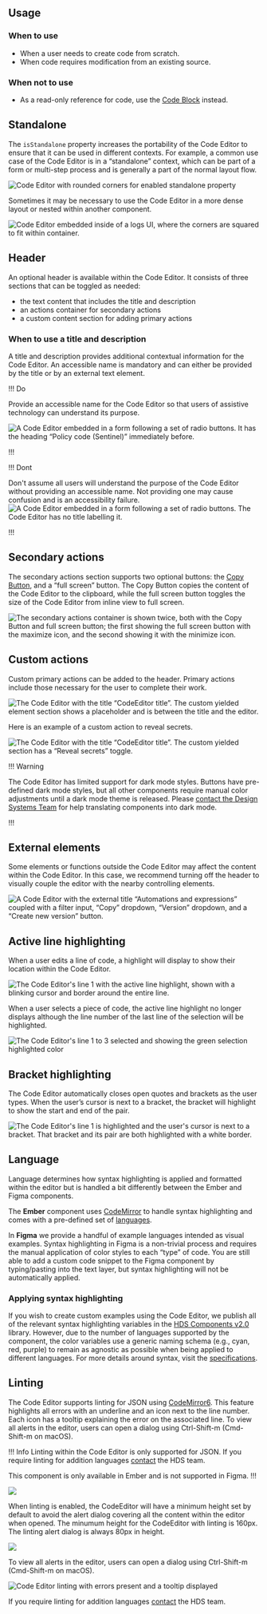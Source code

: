 ## Usage

### When to use

- When a user needs to create code from scratch.
- When code requires modification from an existing source.

### When not to use

- As a read-only reference for code, use the [Code Block](/components/code-block) instead.

## Standalone

The `isStandalone` property increases the portability of the Code Editor to ensure that it can be used in different contexts. For example, a common use case of the Code Editor is in a “standalone” context, which can be part of a form or multi-step process and is generally a part of the normal layout flow.

![Code Editor with rounded corners for enabled standalone property](/assets/components/code-editor/code-editor-rounded-standalone.png)

Sometimes it may be necessary to use the Code Editor in a more dense layout or nested within another component.

![Code Editor embedded inside of a logs UI, where the corners are squared to fit within container.](/assets/components/code-editor/code-editor-block-level.png)

## Header

An optional header is available within the Code Editor. It consists of three sections that can be toggled as needed:

- the text content that includes the title and description
- an actions container for secondary actions
- a custom content section for adding primary actions

### When to use a title and description

A title and description provides additional contextual information for the Code Editor. An accessible name is mandatory and can either be provided by the title or by an external text element.

!!! Do

Provide an accessible name for the Code Editor so that users of assistive technology can understand its purpose.

![A Code Editor embedded in a form following a set of radio buttons. It has the heading “Policy code (Sentinel)” immediately before.](/assets/components/code-editor/code-editor-external-do-accessible-name.png)

!!!

!!! Dont

Don't assume all users will understand the purpose of the Code Editor without providing an accessible name. Not providing one may cause confusion and is an accessibility failure.
![A Code Editor embedded in a form following a set of radio buttons. The Code Editor has no title labelling it.](/assets/components/code-editor/code-editor-dont-external-accessible-name.png)

!!!

## Secondary actions

The secondary actions section supports two optional buttons: the [Copy Button](/components/copy/button), and a “full screen” button. The Copy Button copies the content of the Code Editor to the clipboard, while the full screen button toggles the size of the Code Editor from inline view to full screen.

![The secondary actions container is shown twice, both with the Copy Button and full screen button; the first showing the full screen button with the maximize icon, and the second showing it with the minimize icon.](/assets/components/code-editor/code-editor-secondary-actions.png)

## Custom actions

Custom primary actions can be added to the header. Primary actions include those necessary for the user to complete their work.

![The Code Editor with the title “CodeEditor title”. The custom yielded element section shows a placeholder and is between the title and the editor.](/assets/components/code-editor/code-editor-yielded-actions-placeholder.png)

Here is an example of a custom action to reveal secrets.

![The Code Editor with the title “CodeEditor title”. The custom yielded section has a “Reveal secrets” toggle.](/assets/components/code-editor/code-editor-primary-yielded-actions.png)


!!! Warning

The Code Editor has limited support for dark mode styles. Buttons have pre-defined dark mode styles, but all other components require manual color adjustments until a dark mode theme is released. Please [contact the Design Systems Team](/about/support) for help translating components into dark mode.

!!!

## External elements

Some elements or functions outside the Code Editor may affect the content within the Code Editor. In this case, we recommend turning off the header to visually couple the editor with the nearby controlling elements.

![A Code Editor with the external title “Automations and expressions” coupled with a filter input, “Copy” dropdown, “Version” dropdown, and a “Create new version” button.](/assets/components/code-editor/code-editor-external-functions.png)


## Active line highlighting

When a user edits a line of code, a highlight will display to show their location within the Code Editor.

![The Code Editor's line 1 with the active line highlight, shown with a blinking cursor and border around the entire line.](/assets/components/code-editor/code-editor-code-active-line.png)

When a user selects a piece of code, the active line highlight no longer displays although the line number of the last line of the selection will be highlighted.

![The Code Editor's line 1 to 3 selected and showing the green selection highlighted color](/assets/components/code-editor/code-editor-line-selection.png)

## Bracket highlighting

The Code Editor automatically closes open quotes and brackets as the user types. When the user’s cursor is next to a bracket, the bracket will highlight to show the start and end of the pair.

![The Code Editor's line 1 is highlighted and the user's cursor is next to a bracket. That bracket and its pair are both highlighted with a white border.](/assets/components/code-editor/code-editor-bracket-highlighting.png)

## Language

Language determines how syntax highlighting is applied and formatted within the editor but is handled a bit differently between the Ember and Figma components.

The **Ember** component uses [CodeMirror](https://codemirror.net/) to handle syntax highlighting and comes with a pre-defined set of [languages](/components/code-editor?tab=code#language-1).

In **Figma** we provide a handful of example languages intended as visual examples. Syntax highlighting in Figma is a non-trivial process and requires the manual application of color styles to each “type” of code. You are still able to add a custom code snippet to the Figma component by typing/pasting into the text layer, but syntax highlighting will not be automatically applied.

### Applying syntax highlighting

If you wish to create custom examples using the Code Editor, we publish all of the relevant syntax highlighting variables in the [HDS Components v2.0](https://www.figma.com/design/iweq3r2Pi8xiJfD9e6lOhF/HDS-Components-v2.0?node-id=67166-37020&t=gWdKy44MzTP4cTRo-1) library. However, due to the number of languages supported by the component, the color variables use a generic naming schema (e.g., cyan, red, purple) to remain as agnostic as possible when being applied to different languages.
For more details around syntax, visit the [specifications](/components/code-editor?tab=specifications).

## Linting
The Code Editor supports linting for JSON using [CodeMirror6](https://codemirror.net/examples/lint/). This feature highlights all errors with an underline and an icon next to the line number. Each icon has a tooltip explaining the error on the associated line. To view all alerts in the editor, users can open a dialog using Ctrl-Shift-m (Cmd-Shift-m on macOS).

!!! Info 
Linting within the Code Editor is only supported for JSON. If you require linting for addition languages [contact](/about/support) the HDS team.

This component is only available in Ember and is not supported in Figma.
!!!

![](/assets/components/code-editor/codeeditor-linting-preview-tooltip.png)

When linting is enabled, the CodeEditor will have a minimum height set by default to avoid the alert dialog covering all the content within the editor when opened. The minumum height for the CodeEditor with linting is 160px. The linting alert dialog is always 80px in height.

![](/assets/components/code-editor/codeeditor-linting-preview.png)

To view all alerts in the editor, users can open a dialog using Ctrl-Shift-m (Cmd-Shift-m on macOS).

![Code Editor linting with errors present and a tooltip displayed](/assets/components/code-editor/codeeditor-linting-preview-dialog.png)

If you require linting for addition languages [contact](/about/support) the HDS team.
